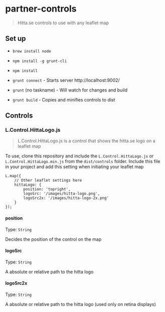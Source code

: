 partner-controls
================

> Hitta.se controls to use with any leaflet map

## Set up

* `brew install node`
* `npm install -g grunt-cli`
* `npm install`

* `grunt connect` - Starts server http://localhost:9002/
* `grunt` (no taskname) - Will watch for changes and build
* `grunt build` - Copies and minifies controls to dist

## Controls

### L.Control.HittaLogo.js

> L.Control.HittaLogo.js is a control that shows the hitta.se logo on a leaflet map

To use, clone this repository and include the `L.Control.HittaLogo.js` or `L.Control.HittaLogo.min.js` from the `dist/controls` folder. Include this file in your project and add this setting when initiating your leaflet map

```
L.map({ 
    // Other leaflet settings here 
    hittaLogo: {
        position: 'topright',
        logoSrc: '/images/hitta-logo.png',
        logoSrc2x: '/images/hitta-logo-2x.png'
    }
});
```

#### position
Type: `String`

Decides the position of the control on the map

#### logoSrc
Type: `String`

A absolute or relative path to the hitta logo

#### logoSrc2x
Type: `String`

A absolute or relative path to the hitta logo (used only on retina displays)













